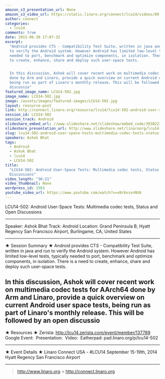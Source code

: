 ```yaml
---
amazon_s3_presentation_url: None
amazon_s3_video_url: https://static.linaro.org/connect/lcu14/videos/09-19-Friday/LCU14-502-%20Android%20User-Space%20Tests-%20Multimedia%20codec%20tests%252C%20Status%20and%20Open%20Discussions.mp4
author: connect
categories:
  - lcu14
comments: true
date: 2015-06-30 17:07:32
excerpt:
  "Android provides CTS - Compatibility Test Suite, written in java and run
  to verify the Android system. However Android has limited low-level tests, typically
  needed to port, benchmark and optimize components, in isolation. There is a need
  to create, enhance, share and deploy such user-space tests.


  In this discussion, Ashok will cover recent work on multimedia codec tests for AArch64
  done by Arm and Linaro, provide a quick overview on current Android user space tests,
  being run as part of Linaro's monthly release. This will be followed by an open
  discussio"
featured_image_name: LCU14-502.jpg
image_name: LCU14-502.jpg
image: /assets/images/featured-images/LCU14-502.jpg
layout: resource-post
link: http://connect.linaro.org/resource/lcu14/lcu14-502-android-user-space-tests-multimedia-codec-tests-status-and-open-discussions/
session_id: LCU14-502
session_track: Android
slideshare_embed_url: //www.slideshare.net/slideshow/embed_code/39302232
slideshare_presentation_url: http://www.slideshare.net/linaroorg/lcu14-502-androiduserspacetests
slug: lcu14-502-android-user-space-tests-multimedia-codec-tests-status-and-open-discussions
speakers: Ashok Bhat
tags:
  - Android
  - Ashok Bhat
  - lcu14
  - LCU14-502
title:
  "LCU14-502: Android User-Space Tests: Multimedia codec tests, Status and Open
  Discussions"
video_length: "36:21"
video_thumbnail: None
wordpress_id: 1563
youtube_video_url: https://www.youtube.com/watch?v=xNr6xsvnNVA
---
```


LCU14-502: Android User-Space Tests: Multimedia codec tests, Status and Open Discussions

---

Speaker: Ashok Bhat
Track: Android
Location: Grand Peninsula B, Hyatt Regency San Francisco Airport, Burlingame, CA, United States

---

★ Session Summary ★
Android provides CTS - Compatibility Test Suite, written in java and run to verify the Android system. However Android has limited low-level tests, typically needed to port, benchmark and optimize components, in isolation. There is a need to create, enhance, share and deploy such user-space tests.

## In this discussion, Ashok will cover recent work on multimedia codec tests for AArch64 done by Arm and Linaro, provide a quick overview on current Android user space tests, being run as part of Linaro's monthly release. This will be followed by an open discussio

★ Resources ★
Zerista: http://lcu14.zerista.com/event/member/137789
Google Event: 
Presentation: 
Video: 
Eatherpad: pad.linaro.org/p/lcu14-502

---

★ Event Details ★
Linaro Connect USA - #LCU14
September 15-19th, 2014
Hyatt Regency San Francisco Airport

---

> http://www.linaro.org > http://connect.linaro.org
